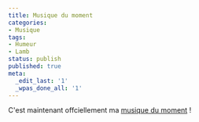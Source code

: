 ```yaml
---
title: Musique du moment
categories:
- Musique
tags:
- Humeur
- Lamb
status: publish
published: true
meta:
  _edit_last: '1'
  _wpas_done_all: '1'
---
```

C'est maintenant offciellement ma <a title="&quot;What Sound&quot; par &quot;Lamb&quot; sur soundcloud.com" href="https://soundcloud.com/mme-cerveau/lamb-what-sound">musique du moment</a> !
